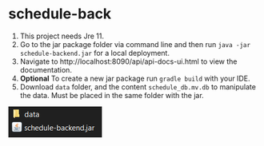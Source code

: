 # schedule-back

1. This project needs Jre 11.
2. Go to the jar package folder via command line and then run `java -jar schedule-backend.jar` for a local deployment.
3. Navigate to http://localhost:8090/api/api-docs-ui.html to view the documentation.
4. **Optional** To create a new jar package run `gradle build` with your IDE.
5. Download `data` folder, and the content `schedule_db.mv.db` to manipulate the data. Must be placed in the same folder with the jar.

![img.png](img.png)
